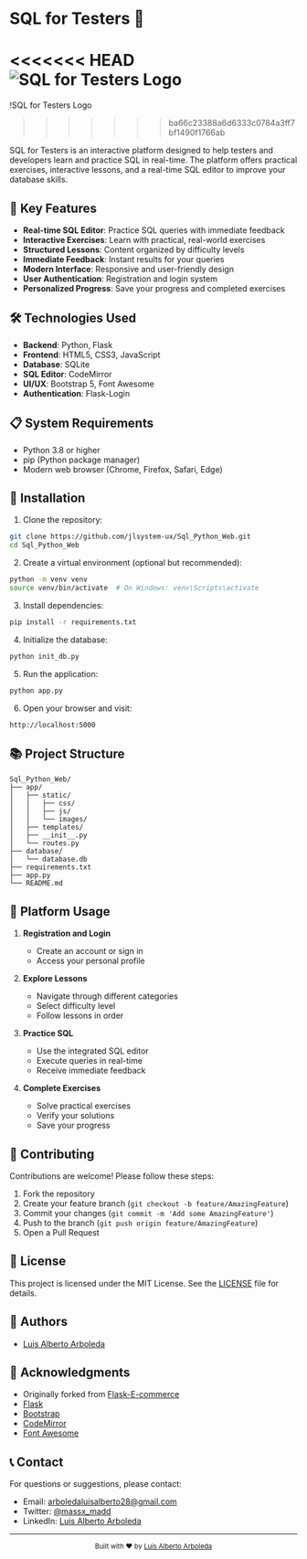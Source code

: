 # SQL for Testers 🚀

<<<<<<< HEAD
![SQL for Testers Logo](static/images/logo.png)
=======
!SQL for Testers Logo
>>>>>>> ba66c23388a6d6333c0784a3ff7bf1490f1766ab

SQL for Testers is an interactive platform designed to help testers and developers learn and practice SQL in real-time. The platform offers practical exercises, interactive lessons, and a real-time SQL editor to improve your database skills.

## 🌟 Key Features

- **Real-time SQL Editor**: Practice SQL queries with immediate feedback
- **Interactive Exercises**: Learn with practical, real-world exercises
- **Structured Lessons**: Content organized by difficulty levels
- **Immediate Feedback**: Instant results for your queries
- **Modern Interface**: Responsive and user-friendly design
- **User Authentication**: Registration and login system
- **Personalized Progress**: Save your progress and completed exercises

## 🛠️ Technologies Used

- **Backend**: Python, Flask
- **Frontend**: HTML5, CSS3, JavaScript
- **Database**: SQLite
- **SQL Editor**: CodeMirror
- **UI/UX**: Bootstrap 5, Font Awesome
- **Authentication**: Flask-Login

## 📋 System Requirements

- Python 3.8 or higher
- pip (Python package manager)
- Modern web browser (Chrome, Firefox, Safari, Edge)

## 🚀 Installation

1. Clone the repository:
```bash
git clone https://github.com/jlsystem-ux/Sql_Python_Web.git
cd Sql_Python_Web
```

2. Create a virtual environment (optional but recommended):
```bash
python -m venv venv
source venv/bin/activate  # On Windows: venv\Scripts\activate
```

3. Install dependencies:
```bash
pip install -r requirements.txt
```

4. Initialize the database:
```bash
python init_db.py
```

5. Run the application:
```bash
python app.py
```

6. Open your browser and visit:
```
http://localhost:5000
```

## 📚 Project Structure

```
Sql_Python_Web/
├── app/
│   ├── static/
│   │   ├── css/
│   │   ├── js/
│   │   └── images/
│   ├── templates/
│   ├── __init__.py
│   └── routes.py
├── database/
│   └── database.db
├── requirements.txt
├── app.py
└── README.md
```

## 🎯 Platform Usage

1. **Registration and Login**
   - Create an account or sign in
   - Access your personal profile

2. **Explore Lessons**
   - Navigate through different categories
   - Select difficulty level
   - Follow lessons in order

3. **Practice SQL**
   - Use the integrated SQL editor
   - Execute queries in real-time
   - Receive immediate feedback

4. **Complete Exercises**
   - Solve practical exercises
   - Verify your solutions
   - Save your progress

## 🤝 Contributing

Contributions are welcome! Please follow these steps:

1. Fork the repository
2. Create your feature branch (`git checkout -b feature/AmazingFeature`)
3. Commit your changes (`git commit -m 'Add some AmazingFeature'`)
4. Push to the branch (`git push origin feature/AmazingFeature`)
5. Open a Pull Request

## 📝 License

This project is licensed under the MIT License. See the [LICENSE](LICENSE) file for details.

## 👥 Authors

- [Luis Alberto Arboleda](https://github.com/jlsystem-ux)

## 🙏 Acknowledgments

- Originally forked from [Flask-E-commerce](https://github.com/Himani13040/Flask-E-commerce)
- [Flask](https://flask.palletsprojects.com/)
- [Bootstrap](https://getbootstrap.com/)
- [CodeMirror](https://codemirror.net/)
- [Font Awesome](https://fontawesome.com/)

## 📞 Contact

For questions or suggestions, please contact:
- Email: arboledaluisalberto28@gmail.com
- Twitter: [@massx_madd](https://x.com/massx_madd)
- LinkedIn: [Luis Alberto Arboleda](https://www.linkedin.com/in/luisaalbertoarboleda)

---

<div align="center">
  <sub>Built with ❤️ by <a href="https://github.com/jlsystem-ux">Luis Alberto Arboleda</a></sub>
</div>
